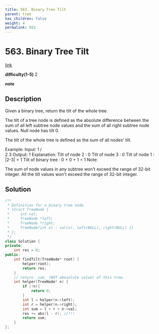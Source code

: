 ```yaml
---
title: 563. Binary Tree Tilt
parent: tree
has_children: false
weight: 4
permalink: 563
---
```

# 563. Binary Tree Tilt
[link](https://leetcode.com/problems/binary-tree-tilt/)

**difficulty(1-5)**
2

**note**

## Description
Given a binary tree, return the tilt of the whole tree.

The tilt of a tree node is defined as the absolute difference between the sum of all left subtree node values and the sum of all right subtree node values. Null node has tilt 0.

The tilt of the whole tree is defined as the sum of all nodes' tilt.

Example:
Input: 
         1
       /   \
      2     3
Output: 1
Explanation: 
Tilt of node 2 : 0
Tilt of node 3 : 0
Tilt of node 1 : |2-3| = 1
Tilt of binary tree : 0 + 0 + 1 = 1
Note:

The sum of node values in any subtree won't exceed the range of 32-bit integer.
All the tilt values won't exceed the range of 32-bit integer.

## Solution
```c++
/**
 * Definition for a binary tree node.
 * struct TreeNode {
 *     int val;
 *     TreeNode *left;
 *     TreeNode *right;
 *     TreeNode(int x) : val(x), left(NULL), right(NULL) {}
 * };
 */
class Solution {
private:
    int res = 0;
public:
    int findTilt(TreeNode* root) {
        helper(root);
        return res;
    }
    // return _sum_ (NOT abosolute value) of this tree.
    int helper(TreeNode* n) {
        if (!n){
            return 0;
        }
        int l = helper(n->left);
        int r = helper(n->right);
        int sum = l + r + n->val;
        res += abs(l - r); //!!!
        return sum;
    }
};
```